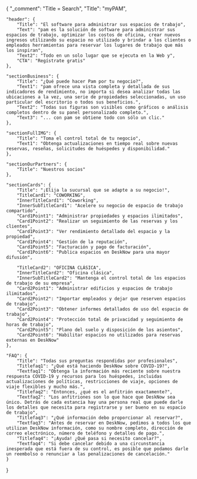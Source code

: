 {
	"_comment": "Title = Search", 
    "Title": "myPAM",

	"header": {
		"Title": "El software para administrar sus espacios de trabajo",
		"Text": "pam es la solución de software para administrar sus espacios de trabajo, optimizar los costos de oficina, crear nuevos ingresos utilizando su espacio no utilizado y brindar a los clientes o empleados herramientas para reservar los lugares de trabajo que más los inspiran",
		"Text2": "Todo en un solo lugar que se ejecuta en la Web y",
		"CTA": "Regístrate gratis"
	},

	"sectionBusiness": {
		"Title": "¿Qué puede hacer Pam por tu negocio?",
		"Text1": "pam ofrece una vista completa y detallada de sus indicadores de rendimiento, no importa si desea analizar todas las ubicaciones a la vez, una serie de propiedades seleccionadas, un uso particular del escritorio o todos sus beneficios.",
		"Text2": "Todas sus figuras son visibles como gráficos o análisis completos dentro de su panel personalizado completo.",
		"Text3": "... con pam se obtiene todo con sólo un clic."
	},

	"sectionFullIMG": {
		"Title": "Toma el control total de tu negocio",
		"Text1": "Obtenga actualizaciones en tiempo real sobre nuevas reservas, reseñas, solicitudes de huéspedes y disponibilidad."
	},

	"sectionOurPartners": {
		"Title": "Nuestros socios"
	},

	"sectionCards": {
		"Title": "¡Elija la sucursal que se adapte a su negocio!",
		"TitleCard1": "COWORKING",
		"InnerTitleCard1": "Coworking",
		"InnerSubTitleCard1": "Acelere su negocio de espacio de trabajo compartido",
		"Card1Point1": "Administrar propiedades y espacios ilimitados",
		"Card1Point2": "Realizar un seguimiento de las reservas y los clientes",
		"Card1Point3": "Ver rendimiento detallado del espacio y la propiedad",
		"Card1Point4": "Gestión de la reputación",
		"Card1Point5": "Facturación y pago de facturación",
		"Card1Point6": "Publica espacios en DeskNow para una mayor difusión",

		"TitleCard2": "OFICINA CLÁSICA",
		"InnerTitleCard2": "Oficina clásica",
		"InnerSubTitleCard2": "Mantenga el control total de los espacios de trabajo de su empresa",
		"Card2Point1": "Administrar edificios y espacios de trabajo ilimitados",
		"Card2Point2": "Importar empleados y dejar que reserven espacios de trabajo",
		"Card2Point3": "Obtener informes detallados de uso del espacio de trabajo",
		"Card2Point4": "Protección total de privacidad y seguimiento de horas de trabajo",
		"Card2Point5": "Plano del suelo y disposición de los asientos",
		"Card2Point6": "Habilitar espacios no utilizados para reservas externas en DeskNow"
	},

	"FAQ": {
		"Title": "Todas sus preguntas respondidas por profesionales",
		"Titlefaq1": "¿Qué está haciendo DeskNow sobre COVID-19?",
		"Textfaq1": "Obtenga la información más reciente sobre nuestra respuesta COVID-19 y recursos para los huéspedes, incluidas actualizaciones de políticas, restricciones de viaje, opciones de viaje flexibles y mucho más.",
		"Titlefaq2": "Entonces, ¿qué es el anfitrión exactamente?",
		"Textfaq2": "Los anfitriones son lo que hace que DeskNow sea único. Detrás de cada estancia hay una persona real que puede darle los detalles que necesita para registrarse y ser bueno en su espacio de trabajo",
		"Titlefaq3": "¿Qué información debo proporcionar al reservar?",
		"Textfaq3": "Antes de reservar en DeskNow, pedimos a todos los que utilizan DeskNow información, como su nombre completo, dirección de correo electrónico, número de teléfono y detalles de pago.",
		"Titlefaq4": "¡Ayuda! ¿Qué pasa si necesito cancelar?",
		"Textfaq4": "Si debe cancelar debido a una circunstancia inesperada que está fuera de su control, es posible que podamos darle un reembolso o renunciar a las penalizaciones de cancelación."
	}
}
